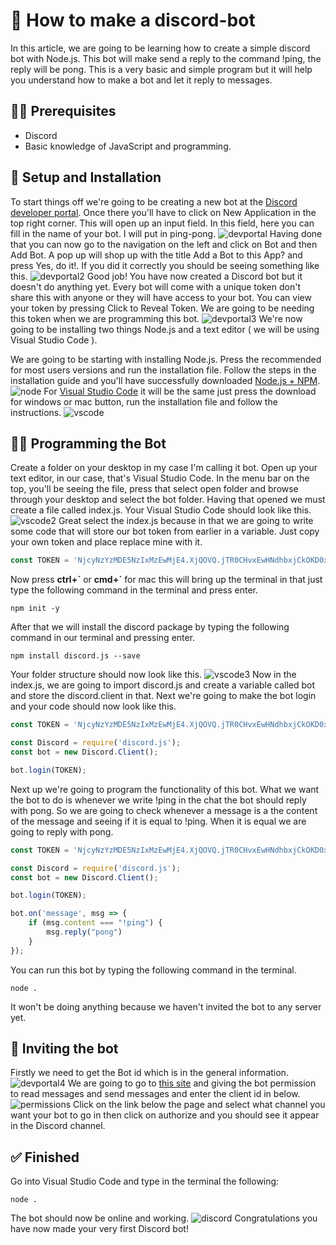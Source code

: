 # 📝 How to make a discord-bot
In this article, we are going to be learning how to create a simple discord bot with Node.js. This bot will make send a reply to the command !ping, the reply will be pong. This is a very basic and simple program but it will help you understand how to make a bot and let it reply to messages.

## 👨‍🏫 Prerequisites
* Discord
* Basic knowledge of JavaScript and programming.

## 💾 Setup and Installation
To start things off we're going to be creating a new bot at the [Discord developer portal](https://discordapp.com/login?redirect_to=%2Fdevelopers%2Fapplications%2F). Once there you'll have to click on New Application in the top right corner. This will open up an input field. In this field, here you can fill in the name of your bot. I will put in ping-pong.
![devportal](img/devportal.png "devportal")
Having done that you can now go to the navigation on the left and click on Bot and then Add Bot. A pop up will shop up with the title Add a Bot to this App? and press Yes, do it!. If you did it correctly you should be seeing something like this.
![devportal2](img/devportal2.png "devportal2")
Good job! You have now created a Discord bot but it doesn't do anything yet. Every bot will come with a unique token don't share this with anyone or they will have access to your bot. You can view your token by pressing Click to Reveal Token. We are going to be needing this token when we are programming this bot.
![devportal3](img/devportal3.png "devportal3")
We're now going to be installing two things Node.js and a text editor ( we will be using Visual Studio Code ).

We are going to be starting with installing Node.js. Press the recommended for most users versions and run the installation file. Follow the steps in the installation guide and you'll have successfully downloaded [Node.js + NPM](https://nodejs.org/en/).
![node](img/node.png "node")
For [Visual Studio Code](https://code.visualstudio.com/) it will be the same just press the download for windows or mac button, run the installation file and follow the instructions.
![vscode](img/vscode.png "vscode")
## 👨‍💻 Programming the Bot
Create a folder on your desktop in my case I'm calling it bot. Open up your text editor, in our case, that's Visual Studio Code. In the menu bar on the top, you'll be seeing the file, press that select open folder and browse through your desktop and select the bot folder. Having that opened we must create a file called index.js. Your Visual Studio Code should look like this. 
![vscode2](img/vscode2.png "vscode2")
Great select the index.js because in that we are going to write some code that will store our bot token from earlier in a variable. Just copy your own token and place replace mine with it.
```javascript
const TOKEN = 'NjcyNzYzMDE5NzIxMzEwMjE4.XjQOVQ.jTR0CHvxEwHNdhbxjCkOKD0xnwc';
```
Now press **ctrl+\`** or **cmd+\`** for mac this will bring up the terminal in that just type the following command in the terminal and press enter.
```
npm init -y
```
After that we will install the discord package by typing the following command in our terminal and pressing enter.
```
npm install discord.js --save
```
Your folder structure should now look like this.
![vscode3](img/vscode3.png "vscode3")
Now in the index.js, we are going to import discord.js and create a variable called bot and store the discord.client in that. Next we're going to make the bot login and your code should now look like this.
```javascript
const TOKEN = 'NjcyNzYzMDE5NzIxMzEwMjE4.XjQOVQ.jTR0CHvxEwHNdhbxjCkOKD0xnwc';

const Discord = require('discord.js');
const bot = new Discord.Client();

bot.login(TOKEN);
```
Next up we're going to program the functionality of this bot. What we want the bot to do is whenever we write !ping in the chat the bot should reply with pong. So we are going to check whenever a message is a the content of the message and seeing if it is equal to !ping. When it is equal we are going to reply with pong.
```javascript
const TOKEN = 'NjcyNzYzMDE5NzIxMzEwMjE4.XjQOVQ.jTR0CHvxEwHNdhbxjCkOKD0xnwc';

const Discord = require('discord.js');
const bot = new Discord.Client();

bot.login(TOKEN);

bot.on('message', msg => {
    if (msg.content === "!ping") {
        msg.reply("pong")
    }
});
```
You can run this bot by typing the following command in the terminal.
```
node .
```
It won't be doing anything because we haven't invited the bot to any server yet.
## 🏡 Inviting the bot
Firstly we need to get the Bot id which is in the general information.
![devportal4](img/devportal4.png "devportal4")
We are going to go to [this site](https://discordapi.com/permissions.html#3072) and giving the bot permission to read messages and send messages and enter the client id in below.
![permissions](img/permissions.png "permissions")
Click on the link below the page and select what channel you want your bot to go in then click on authorize and you should see it appear in the Discord channel.
## ✅ Finished
Go into Visual Studio Code and type in the terminal the following:
```
node .
```
The bot should now be online and working.
![discord](img/discord.png "discord")
Congratulations you have now made your very first Discord bot!